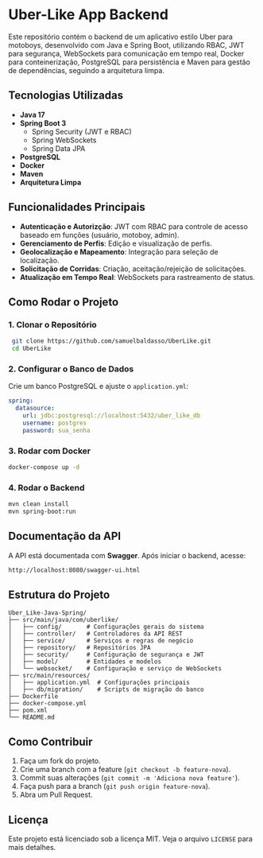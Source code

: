 # Uber-Like App Backend

Este repositório contém o backend de um aplicativo estilo Uber para motoboys, desenvolvido com Java e Spring Boot, utilizando RBAC, JWT para segurança, WebSockets para comunicação em tempo real, Docker para conteinerização, PostgreSQL para persistência e Maven para gestão de dependências, seguindo a arquitetura limpa.

## Tecnologias Utilizadas

- **Java 17**
- **Spring Boot 3**
  - Spring Security (JWT e RBAC)
  - Spring WebSockets
  - Spring Data JPA
- **PostgreSQL**
- **Docker**
- **Maven**
- **Arquitetura Limpa**

## Funcionalidades Principais

- **Autenticação e Autorizção**: JWT com RBAC para controle de acesso baseado em funções (usuário, motoboy, admin).
- **Gerenciamento de Perfis**: Edição e visualização de perfis.
- **Geolocalização e Mapeamento**: Integração para seleção de localização.
- **Solicitação de Corridas**: Criação, aceitação/rejeição de solicitações.
- **Atualização em Tempo Real**: WebSockets para rastreamento de status.

## Como Rodar o Projeto

### 1. Clonar o Repositório
```sh
 git clone https://github.com/samuelbaldasso/UberLike.git
 cd UberLike
```

### 2. Configurar o Banco de Dados
Crie um banco PostgreSQL e ajuste o `application.yml`:
```yaml
spring:
  datasource:
    url: jdbc:postgresql://localhost:5432/uber_like_db
    username: postgres
    password: sua_senha
```

### 3. Rodar com Docker
```sh
docker-compose up -d
```

### 4. Rodar o Backend
```sh
mvn clean install
mvn spring-boot:run
```

## Documentação da API
A API está documentada com **Swagger**. Após iniciar o backend, acesse:
```sh
http://localhost:8080/swagger-ui.html
```

## Estrutura do Projeto
```
Uber_Like-Java-Spring/
├── src/main/java/com/uberlike/
│   ├── config/       # Configurações gerais do sistema
│   ├── controller/   # Controladores da API REST
│   ├── service/      # Serviços e regras de negócio
│   ├── repository/   # Repositórios JPA
│   ├── security/     # Configuração de segurança e JWT
│   ├── model/        # Entidades e modelos
│   └── websocket/    # Configuração e serviço de WebSockets
├── src/main/resources/
│   ├── application.yml  # Configurações principais
│   ├── db/migration/    # Scripts de migração do banco
├── Dockerfile
├── docker-compose.yml
├── pom.xml
└── README.md
```

## Como Contribuir
1. Faça um fork do projeto.
2. Crie uma branch com a feature (`git checkout -b feature-nova`).
3. Commit suas alterações (`git commit -m 'Adiciona nova feature'`).
4. Faça push para a branch (`git push origin feature-nova`).
5. Abra um Pull Request.

## Licença
Este projeto está licenciado sob a licença MIT. Veja o arquivo `LICENSE` para mais detalhes.

